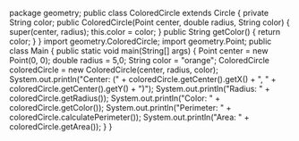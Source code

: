 package geometry;
public class ColoredCircle extends Circle {
    private String color;
    public ColoredCircle(Point center, double radius, String color) {
        super(center, radius);
        this.color = color;
    }
    public String getColor() {
        return color;
    }
}
import geometry.ColoredCircle;
import geometry.Point;
public class Main {
    public static void main(String[] args) {
        Point center = new Point(0, 0);
        double radius = 5,0;
        String color = "orange";
        ColoredCircle coloredCircle = new ColoredCircle(center, radius, color);
        System.out.println("Center: (" + coloredCircle.getCenter().getX() + ", " + coloredCircle.getCenter().getY() + ")");
        System.out.println("Radius: " + coloredCircle.getRadius());
        System.out.println("Color: " + coloredCircle.getColor());
        System.out.println("Perimeter: " + coloredCircle.calculatePerimeter());
        System.out.println("Area: " + coloredCircle.getArea());
    }
}

